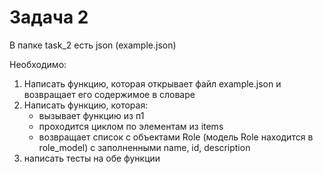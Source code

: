 # Задача 2

В папке task_2 есть json (example.json)

Необходимо:
1. Написать функцию, которая открывает файл example.json и возвращает его содержимое в словаре
2. Написать функцию, которая:
    - вызывает функцию из п1
    - проходится циклом по элементам из items
    - возвращает список с объектами Role (модель Role находится в role_model) с заполненными name, id, description
3. написать тесты на обе функции